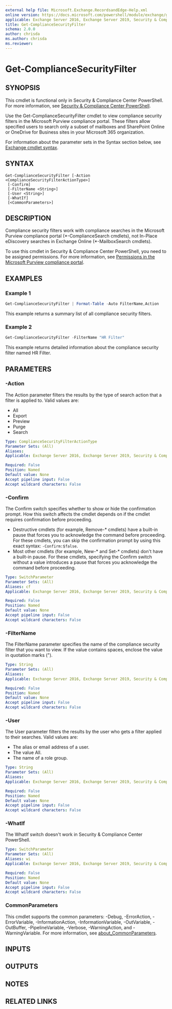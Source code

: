 ```yaml
---
external help file: Microsoft.Exchange.RecordsandEdge-Help.xml
online version: https://docs.microsoft.com/powershell/module/exchange/get-compliancesecurityfilter
applicable: Exchange Server 2016, Exchange Server 2019, Security & Compliance Center
title: Get-ComplianceSecurityFilter
schema: 2.0.0
author: chrisda
ms.author: chrisda
ms.reviewer:
---
```


# Get-ComplianceSecurityFilter

## SYNOPSIS
This cmdlet is functional only in Security & Compliance Center PowerShell. For more information, see [Security & Compliance Center PowerShell](https://docs.microsoft.com/powershell/exchange/scc-powershell).

Use the Get-ComplianceSecurityFilter cmdlet to view compliance security filters in the Microsoft Purview compliance portal. These filters allow specified users to search only a subset of mailboxes and SharePoint Online or OneDrive for Business sites in your Microsoft 365 organization.

For information about the parameter sets in the Syntax section below, see [Exchange cmdlet syntax](https://docs.microsoft.com/powershell/exchange/exchange-cmdlet-syntax).

## SYNTAX

```
Get-ComplianceSecurityFilter [-Action <ComplianceSecurityFilterActionType>]
 [-Confirm]
 [-FilterName <String>]
 [-User <String>]
 [-WhatIf]
 [<CommonParameters>]
```

## DESCRIPTION
Compliance security filters work with compliance searches in the Microsoft Purview compliance portal (\*-ComplianceSearch cmdlets), not In-Place eDiscovery searches in Exchange Online (\*-MailboxSearch cmdlets).

To use this cmdlet in Security & Compliance Center PowerShell, you need to be assigned permissions. For more information, see [Permissions in the Microsoft Purview compliance portal](https://docs.microsoft.com/microsoft-365/compliance/microsoft-365-compliance-center-permissions).

## EXAMPLES

### Example 1
```powershell
Get-ComplianceSecurityFilter | Format-Table -Auto FilterName,Action
```

This example returns a summary list of all compliance security filters.

### Example 2
```powershell
Get-ComplianceSecurityFilter -FilterName "HR Filter"
```

This example returns detailed information about the compliance security filter named HR Filter.

## PARAMETERS

### -Action
The Action parameter filters the results by the type of search action that a filter is applied to. Valid values are:

- All
- Export
- Preview
- Purge
- Search

```yaml
Type: ComplianceSecurityFilterActionType
Parameter Sets: (All)
Aliases:
Applicable: Exchange Server 2016, Exchange Server 2019, Security & Compliance Center

Required: False
Position: Named
Default value: None
Accept pipeline input: False
Accept wildcard characters: False
```

### -Confirm
The Confirm switch specifies whether to show or hide the confirmation prompt. How this switch affects the cmdlet depends on if the cmdlet requires confirmation before proceeding.

- Destructive cmdlets (for example, Remove-\* cmdlets) have a built-in pause that forces you to acknowledge the command before proceeding. For these cmdlets, you can skip the confirmation prompt by using this exact syntax: `-Confirm:$false`.
- Most other cmdlets (for example, New-\* and Set-\* cmdlets) don't have a built-in pause. For these cmdlets, specifying the Confirm switch without a value introduces a pause that forces you acknowledge the command before proceeding.

```yaml
Type: SwitchParameter
Parameter Sets: (All)
Aliases: cf
Applicable: Exchange Server 2016, Exchange Server 2019, Security & Compliance Center

Required: False
Position: Named
Default value: None
Accept pipeline input: False
Accept wildcard characters: False
```

### -FilterName
The FilterName parameter specifies the name of the compliance security filter that you want to view. If the value contains spaces, enclose the value in quotation marks (").

```yaml
Type: String
Parameter Sets: (All)
Aliases:
Applicable: Exchange Server 2016, Exchange Server 2019, Security & Compliance Center

Required: False
Position: Named
Default value: None
Accept pipeline input: False
Accept wildcard characters: False
```

### -User
The User parameter filters the results by the user who gets a filter applied to their searches. Valid values are:

- The alias or email address of a user.
- The value All.
- The name of a role group.

```yaml
Type: String
Parameter Sets: (All)
Aliases:
Applicable: Exchange Server 2016, Exchange Server 2019, Security & Compliance Center

Required: False
Position: Named
Default value: None
Accept pipeline input: False
Accept wildcard characters: False
```

### -WhatIf
The WhatIf switch doesn't work in Security & Compliance Center PowerShell.

```yaml
Type: SwitchParameter
Parameter Sets: (All)
Aliases: wi
Applicable: Exchange Server 2016, Exchange Server 2019, Security & Compliance Center

Required: False
Position: Named
Default value: None
Accept pipeline input: False
Accept wildcard characters: False
```

### CommonParameters
This cmdlet supports the common parameters: -Debug, -ErrorAction, -ErrorVariable, -InformationAction, -InformationVariable, -OutVariable, -OutBuffer, -PipelineVariable, -Verbose, -WarningAction, and -WarningVariable. For more information, see [about_CommonParameters](https://go.microsoft.com/fwlink/p/?LinkID=113216).

## INPUTS

## OUTPUTS

## NOTES

## RELATED LINKS
